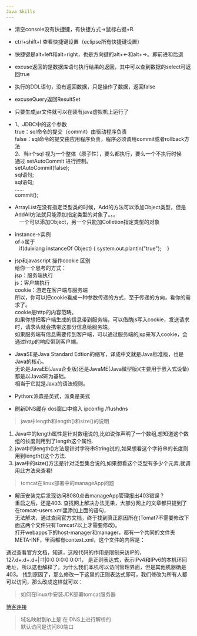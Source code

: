 ```yaml
---
Java Skills
---  
```

- 清空console没有快捷键，有快捷方式->鼠标右键+R.  
- ctrl+shift+l 查看快捷键设置（eclipse所有快捷键设置）  
- 快捷键是alt+left和alt+right，也是方向键的alt+←和alt+→。即前进和后退  
- excuse返回的是数据库语句执行结果的返回，其中可以查到数据的select可返回true  
- 执行的DDL语句，没有返回数据，只是操作了数据，返回false  
- excuseQuery返回ResultSet  
- 只要生成jar文件就可以在装有java虚拟机上运行了  
- 1、JDBC中的这个参数  
    true：sql命令的提交（commit）由驱动程序负责  
    false：sql命令的提交由应用程序负责，程序必须调用commit或者rollback方法  
    2、当n个sql 视为一个整体（原子性），要么都执行，要么一个不执行时候  
    通过 setAutoCommit 进行控制。  
    setAutoCommit(false);  
    sql语句;  
    sql语句;  
    ......  
    commit();  

- ArrayList在没有指定泛型类的时候，Add的方法可以添加Object类型，但是AddAll方法就只能添加指定类型的对象了。。。  
    一个可以添加Object，另一个只能加Colletion指定类型的对象  
- instance→实例  
    of→属于  
    if(duixiang instanceOf Object)
    {
        system.out.plantln("true");
    }
- jsp和javascript 操作cookie 区别  
给你一个思考的方式：  
jsp：服务端执行  
js：客户端执行  
cookie：游走在客户端与服务端  
所以，你可以把cookie看成一种参数传递的方式，至于传递的方向，看你的需求了。  
cookie是http的内容范畴。  
如果你想把客户端生成的信息带到服务端，可以借助js写入cookie，发送请求时，请求头就会携带这部分信息给服务端。  
如果服务端有信息需要传到客户端，可以通过服务端的jsp来写入cookie，会通过http的响应带到客户端。  

- JavaSE是Java Standard Edtion的缩写，译成中文就是Java标准版，也是Java的核心。  
    无论是JavaEE(Java企业版)还是JavaME(Java微型版)(主要用于嵌入式设备)都是以JavaSE为基础。  
    相当于它就是Java的语法规则。  

- Python:派森是英式，派桑是美式  

- 刷新DNS缓存 dos窗口中输入 ipconfig /flushdns  

> java中length和length()和size()的说明  
1. Java中的length属性是针对数组说的,比如说你声明了一个数组,想知道这个数组的长度则用到了length这个属性.  
2. java中的length()方法是针对字符串String说的,如果想看这个字符串的长度则用到length()这个方法.  
3. java中的size()方法是针对泛型集合说的,如果想看这个泛型有多少个元素,就调用此方法来查看!  

> tomcat在linux部署中的manageApp问题  

- 解压安装完后发现访问8080点击manageApp管理报出403错误？  
    重启之后，还是403.
查找网上解决办法无果，大部分网上的文章都只提到了在tomcat-users.xml里添加上面的语句，  
无法解决，通过查阅官方文档，终于找到真正原因所在(Tomat7不需要修改下面这两个文件只有Tomcat7以上才需要修改)。  
打开webapps下的host-manager和manager，都有一个共同的文件夹META-INF，里面都有context.xml，这个文件的内容是：  
<Context antiResourceLocking="false" privileged="true" >  
  <Valve className="org.apache.catalina.valves.RemoteAddrValve"  
         allow="127.d+.d+.d+|::1|0:0:0:0:0:0:0:1" />  
</Context>  
通过查看官方文档，知道，这段代码的作用是限制来访IP的，127.d+.d+.d+|::1|0:0:0:0:0:0:0:1，  
是正则表达式，表示IPv4和IPv6的本机环回地址，所以这也解释了，为什么我们本机可以访问管理界面，但是其他机器确是403。  
找到原因了，那么修改一下这里的正则表达式即可，我们修改为所有人都可以访问，那么改成这样就可以：  
<Context antiResourceLocking="false" privileged="true" >  
  <Valve className="org.apache.catalina.valves.RemoteAddrValve"  
         allow="^.*$" />  
</Context>  

> 如何在linux中安装JDK部署tomcat服务器  
  
[博客连接](http://www.cnblogs.com/hanyinglong/p/5025635.html)  

> 域名映射到ip上是 在 DNS上进行解析的  
默认访问是访问80端口  
